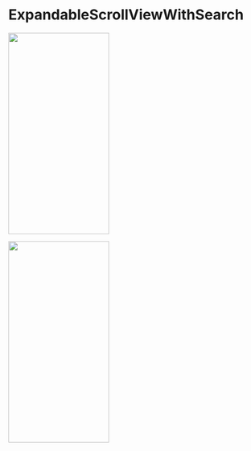 # ExpandableScrollViewWithSearch

<img src="![expandable list dark mode]()
" data-canonical-src="![expandable list dark mode]()
" width="200" height="400" />

<img src="https://user-images.githubusercontent.com/6469823/112724499-bce58b80-8f39-11eb-8f08-d30c2c4f2a05.png" data-canonical-src="https://user-images.githubusercontent.com/6469823/112724499-bce58b80-8f39-11eb-8f08-d30c2c4f2a05.png" width="200" height="400" />



